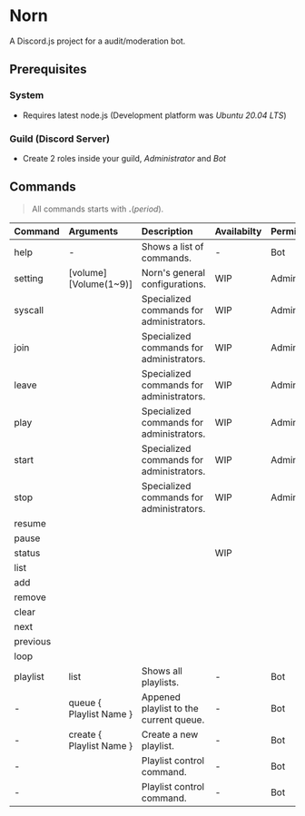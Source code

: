 # Norn  
A Discord.js project for a audit/moderation bot.  

## Prerequisites  
### System  
* Requires latest node.js (Development platform was _Ubuntu 20.04 LTS_)  

### Guild (Discord Server)  
* Create 2 roles inside your guild, *Administrator* and *Bot*  

## Commands  
> All commands starts with **.**(_period_).  

| Command  | Arguments                              | Description                              | Availabilty | Permission    |  
| :---     | :----                                  | :----                                    | :----       | :---          |  
| help     | -                                      | Shows a list of commands.                | -           | Bot           |  
| setting  | [volume] [Volume(1~9)] | Norn's general configurations.           | WIP         | Administrator |  
| syscall  | |  Specialized commands for administrators. | WIP         | Administrator |  
| join     | |  Specialized commands for administrators. | WIP         | Administrator |  
| leave    | |  Specialized commands for administrators. | WIP         | Administrator |  
| play     | |  Specialized commands for administrators. | WIP         | Administrator |  
| start    | |  Specialized commands for administrators. | WIP         | Administrator |  
| stop     | |  Specialized commands for administrators. | WIP         | Administrator |  
| resume   | |   |  |  |  
| pause    | |   |  |  |  
| status   | |   | WIP |  |  
| list     |  | |   |  |  
| add      | |   |  |  |  
| remove   | |   |  |  |  
| clear    | |   |  |  |  
| next     | |   |  |  |  
| previous | |   |  |  |  
| loop     | |   |  |  |  
| playlist | list | Shows all playlists. | - | Bot |  
| -        | queue { Playlist Name }  | Appened playlist to the current queue. | - | Bot | 
| -        | create { Playlist Name } | Create a new playlist.                 | - | Bot | 
| -        |  | Playlist control command.  | - | Bot | 
| -        |  | Playlist control command.  | - | Bot | 
